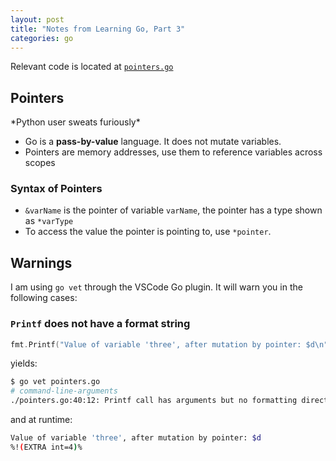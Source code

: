```yaml
---
layout: post
title: "Notes from Learning Go, Part 3"
categories: go
---
```


Relevant code is located at [`pointers.go`](https://github.com/Zenmai0822/goplayground/blob/master/pointers.go)

## Pointers

\*Python user sweats furiously\*

- Go is a **pass-by-value** language. It does not mutate variables.
- Pointers are memory addresses, use them to reference variables across scopes

### Syntax of Pointers

- `&varName` is the pointer of variable `varName`, the pointer has a type shown as `*varType`
- To access the value the pointer is pointing to, use `*pointer`.

## Warnings

I am using `go vet` through the VSCode Go plugin. It will warn you in the following cases:

### `Printf` does not have a format string

```go
fmt.Printf("Value of variable 'three', after mutation by pointer: $d\n", three)
```
yields:

```bash
$ go vet pointers.go
# command-line-arguments
./pointers.go:40:12: Printf call has arguments but no formatting directives
```

and at runtime:

```bash
Value of variable 'three', after mutation by pointer: $d
%!(EXTRA int=4)%
```